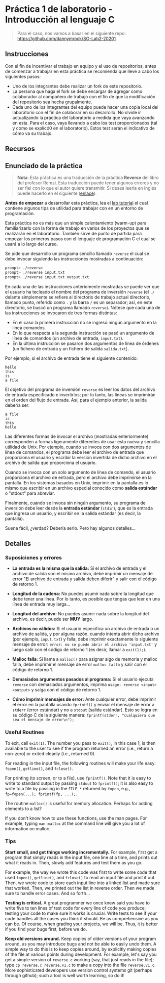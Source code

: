
# Práctica 1 de laboratorio - Introducción al lenguaje C

> Para el caso, nos vamos a basar en el siguiente repo: https://github.com/dannymrock/SO-Lab2-20201

## Instrucciones

Con el fin de incentivar el trabajo en equipo y el uso de repositorios, antes de comenzar a trabajar en esta práctica se recomienda que lleve a cabo los siguientes pasos:
* Uno de los integrantes debe realizar un fork de este repositorio.
* La persona que haga el fork se debe encargar de agregar como colaborador al compañero de trabajo con el fin de que la modificación del repositorio sea hecha grupalmente.
* Cada uno de los integrantes del equipo puede hacer una copia local del laboratorio con el fin de colaborar en su desarrollo.
No olvide ir actualizando la práctica del laboratorio a medida que vaya avanzando en esta. Para el caso, vaya llevando a cabo los test proporcionados (tal y como se explicó0 en el laboratorio). Estos test serán el indicativo de cómo va su trabajo.

## Recursos



## Enunciado de la práctica


> **Nota**: Esta práctica es una traducción de la práctica **Reverse** del libro del profesor Remzi. Esta traducción puede tener algunos errores y no ser fiel con lo que el autor quiere transmitir. Si desea leerla en inglés puede hacerlo en el siguiente ([enlace](https://github.com/remzi-arpacidusseau/ostep-projects/tree/master/initial-reverse)).

**Antes de empezar** a desarrollar esta práctica, lea el [lab tutorial](http://pages.cs.wisc.edu/~remzi/OSTEP/lab-tutorial.pdf) el cual contiene algunos tips de utilidad para trabajar con en un entorno de programación.

Esta práctica no es más que un simple calentamiento (warm-up) para familiarizarlo con la forma de trabajo en varios de los proyectos que se realizarán en el laboratorio. También sirve de punto de partida para empezar los primeros pasos con el lenguaje de programación C el cual se usará a lo largo del curso.

Se pide que desarrollo un programa sencillo llamado `reverse` el cual se debe invocar siguiendo las instrucciones mostradas a continuación:

```sh
prompt> ./reverse
prompt> ./reverse input.txt
prompt> ./reverse input.txt output.txt
```

En cada una de las instrucciones anteriomente mostradas se puede ver que el usuario ha tecleado el nombre del programa de inversión `reverse` (el `./` delante simplemente se refiere al directorio de trabajo actual directorio, llamado punto, referido como `.` y la barra `/` es un separador; así, en este directorio, se buscó un programa llamado `reverse`). Nótese que cada una de las instrucciones se invocaron de tres formas distintas:
* En el caso la primera instrucción no se ingresó ningún argumento en la linea comandos.
* En lo que respecta a la segunda instrucción se pasó un argumento de línea de comandos (un archivo de entrada, `input.txt`).
* En la última instrucción se pasaron dos argumentos de línea de órdenes (un fichero de entrada y un fichero de salida `salida.txt`).

Por ejemplo, si el archivo de entrada tiene el siguiente contenido:

```
hello
this
is 
a file
```

El objetivo del programa de inversión `reverse` es leer los datos del archivo de entrada especificado e invertirlos; por lo tanto, las líneas se imprimirán en el orden del flujo de entrada. Así, para el ejemplo anterior, la salida debería ser:

```
a file
is
this
hello
```

Las diferentes formas de invocar el archivo (mostradas enteriormente) corresponden a formas ligeramente diferentes de usar esta nueva y sencilla utilidad de Unix. Por ejemplo, cuando se invoca con dos argumentos de línea de comandos, el programa debe leer el archivo de entrada que proporciona el usuario y escribir la versión invertida de dicho archivo en el archivo de salida que proporciona el usuario.

Cuando se invoca con un solo argumento de línea de comando, el usuario proporciona el archivo de entrada, pero el archivo debe imprimirse en la pantalla. En los sistemas basados en Unix, imprimir en la pantalla es lo mismo que escribir en un archivo especial conocido como **salida estándar** o "stdout" para abreviar.

Finalmente, cuando se invoca sin ningún argumento, su programa de inversión debe leer desde la **entrada estándar** (`stdin`), que es la entrada que ingresa un usuario, y escribir en la salida estándar (es decir, la pantalla).

Suena fácil, ¿verdad? Debería serlo. Pero hay algunos detalles...



## Detalles

### Suposiciones y errores

- **La entrada es la misma que la salida:** Si el archivo de entrada y el archivo de salida son el mismo archivo, debe imprimir un mensaje de error "El archivo de entrada y salida deben diferir" y salir con el código de retorno 1.

- **Longitud de la cadena:** No puedes asumir nada sobre la longitud que debe tener una línea. Por lo tanto, es posible que tengas que leer en una línea de entrada muy larga...

- **Longitud del archivo:** No puedes asumir nada sobre la longitud del archivo, es decir, puede ser **MUY** largo.

- **Archivos no válidos:** Si el usuario especifica un archivo de entrada o un archivo de salida, y por alguna razón, cuando intenta abrir dicho archivo (por ejemplo, `input.txt`) y falla, debe imprimir exactamente lo siguiente mensaje de error: `error: no se puede abrir el archivo 'input.txt'` y luego salir con el código de retorno 1 (es decir, llamar a `exit(1);`).

- **Malloc falla:** Si llama a `malloc()` para asignar algo de memoria y malloc falla, debe imprimir el mensaje de error `malloc falló` y salir con el código de retorno 1.

- **Demasiados argumentos pasados al programa:** Si el usuario ejecuta `reverse` con demasiados argumentos, imprima `usage: reverse <input> <output>` y salga con el código de retorno 1.

- **Cómo imprimir mensajes de error:** Ante cualquier error, debe imprimir el error en la pantalla usando `fprintf()` y enviar el mensaje de error a `stderr` (error estándar) y no a `stdout` (salida estándar). Esto se logra en su código C de la siguiente manera: `fprintf(stderr, "cualquiera que sea el mensaje de error\n");`


### Useful Routines

To exit, call `exit(1)`. The number you pass to `exit()`, in this case 1, is
then available to the user to see if the program returned an error (i.e.,
return a non-zero) or exited cleanly (i.e., returned 0).

For reading in the input file, the following routines will make your life
easy: `fopen()`, `getline()`, and `fclose()`.

For printing (to screen, or to a file), use `fprintf()`.  Note that it is easy
to write to standard output by passing `stdout` to `fprintf()`; it is also
easy to write to a file by passing in the `FILE *` returned by `fopen`, e.g.,
`fp=fopen(...); fprintf(fp, ...);`.

The routine `malloc()` is useful for memory allocation. Perhaps for
adding elements to a list?
  
If you don't know how to use these functions, use the man pages. For
example, typing `man malloc` at the command line will give you a lot of
information on malloc.

### Tips

**Start small, and get things working incrementally.** For example, first
get a program that simply reads in the input file, one line at a time, and
prints out what it reads in. Then, slowly add features and test them as you
go.

For example, the way we wrote this code was first to write some code that used
`fopen()`, `getline()`, and `fclose()` to read an input file and print it
out. Then, we wrote code to store each input line into a linked list and made
sure that worked. Then, we printed out the list in reverse order. Then we made
sure to handle error cases. And so forth...

**Testing is critical.** A great programmer we once knew said you have to
write five to ten lines of test code for every line of code you produce;
testing your code to make sure it works is crucial. Write tests to see if your
code handles all the cases you think it should. Be as comprehensive as you can
be. Of course, when grading your projects, we will be. Thus, it is better if
you find your bugs first, before we do.

**Keep old versions around.** Keep copies of older versions of your program
around, as you may introduce bugs and not be able to easily undo them. A
simple way to do this is to keep copies around, by explicitly making copies of
the file at various points during development. For example, let's say you get
a simple version of `reverse.c` working (say, that just reads in the file);
type `cp reverse.c reverse.v1.c` to make a copy into the file
`reverse.v1.c`. More sophisticated developers use version control systems git
(perhaps through github); such a tool is well worth learning, so do it!


